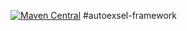 [![Maven Central](https://maven-badges.herokuapp.com/maven-central/com.github.autoexsel/autoexsel/badge.svg)](https://maven-badges.herokuapp.com/maven-central/com.github.autoexsel/autoexsel)
#autoexsel-framework
